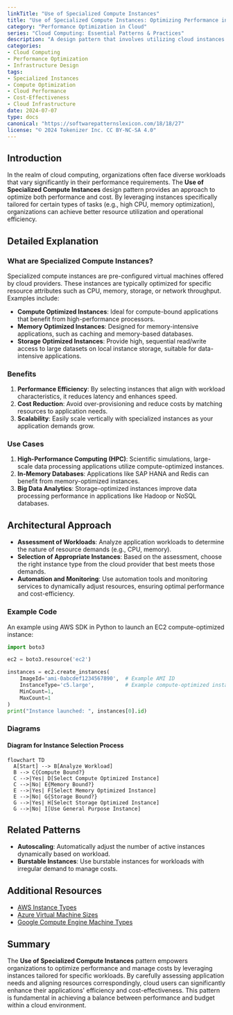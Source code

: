 ```yaml
---
linkTitle: "Use of Specialized Compute Instances"
title: "Use of Specialized Compute Instances: Optimizing Performance in Cloud"
category: "Performance Optimization in Cloud"
series: "Cloud Computing: Essential Patterns & Practices"
description: "A design pattern that involves utilizing cloud instances optimized for specific computational tasks, such as compute-intensive workloads, to enhance performance and cost-effectiveness."
categories:
- Cloud Computing
- Performance Optimization
- Infrastructure Design
tags:
- Specialized Instances
- Compute Optimization
- Cloud Performance
- Cost-Effectiveness
- Cloud Infrastructure
date: 2024-07-07
type: docs
canonical: "https://softwarepatternslexicon.com/18/18/27"
license: "© 2024 Tokenizer Inc. CC BY-NC-SA 4.0"
---
```


## Introduction

In the realm of cloud computing, organizations often face diverse workloads that vary significantly in their performance requirements. The **Use of Specialized Compute Instances** design pattern provides an approach to optimize both performance and cost. By leveraging instances specifically tailored for certain types of tasks (e.g., high CPU, memory optimization), organizations can achieve better resource utilization and operational efficiency.

## Detailed Explanation

### What are Specialized Compute Instances?

Specialized compute instances are pre-configured virtual machines offered by cloud providers. These instances are typically optimized for specific resource attributes such as CPU, memory, storage, or network throughput. Examples include:

- **Compute Optimized Instances**: Ideal for compute-bound applications that benefit from high-performance processors.
- **Memory Optimized Instances**: Designed for memory-intensive applications, such as caching and memory-based databases.
- **Storage Optimized Instances**: Provide high, sequential read/write access to large datasets on local instance storage, suitable for data-intensive applications.

### Benefits

1. **Performance Efficiency**: By selecting instances that align with workload characteristics, it reduces latency and enhances speed.
2. **Cost Reduction**: Avoid over-provisioning and reduce costs by matching resources to application needs.
3. **Scalability**: Easily scale vertically with specialized instances as your application demands grow.

### Use Cases

1. **High-Performance Computing (HPC)**: Scientific simulations, large-scale data processing applications utilize compute-optimized instances.
2. **In-Memory Databases**: Applications like SAP HANA and Redis can benefit from memory-optimized instances.
3. **Big Data Analytics**: Storage-optimized instances improve data processing performance in applications like Hadoop or NoSQL databases.

## Architectural Approach

- **Assessment of Workloads**: Analyze application workloads to determine the nature of resource demands (e.g., CPU, memory).
- **Selection of Appropriate Instances**: Based on the assessment, choose the right instance type from the cloud provider that best meets those demands.
- **Automation and Monitoring**: Use automation tools and monitoring services to dynamically adjust resources, ensuring optimal performance and cost-efficiency.

### Example Code

An example using AWS SDK in Python to launch an EC2 compute-optimized instance:

```python
import boto3

ec2 = boto3.resource('ec2')

instances = ec2.create_instances(
    ImageId='ami-0abcdef1234567890',  # Example AMI ID
    InstanceType='c5.large',          # Example compute-optimized instance
    MinCount=1,
    MaxCount=1
)
print("Instance launched: ", instances[0].id)
```

### Diagrams

#### Diagram for Instance Selection Process

```mermaid
flowchart TD
  A[Start] --> B[Analyze Workload]
  B --> C{Compute Bound?}
  C -->|Yes| D[Select Compute Optimized Instance]
  C -->|No| E{Memory Bound?}
  E -->|Yes| F[Select Memory Optimized Instance]
  E -->|No| G{Storage Bound?}
  G -->|Yes| H[Select Storage Optimized Instance]
  G -->|No| I[Use General Purpose Instance]
```

## Related Patterns

- **Autoscaling**: Automatically adjust the number of active instances dynamically based on workload.
- **Burstable Instances**: Use burstable instances for workloads with irregular demand to manage costs.

## Additional Resources

- [AWS Instance Types](https://aws.amazon.com/ec2/instance-types/)
- [Azure Virtual Machine Sizes](https://azure.microsoft.com/en-us/pricing/details/virtual-machines/)
- [Google Compute Engine Machine Types](https://cloud.google.com/compute/docs/machine-types)

## Summary

The **Use of Specialized Compute Instances** pattern empowers organizations to optimize performance and manage costs by leveraging instances tailored for specific workloads. By carefully assessing application needs and aligning resources correspondingly, cloud users can significantly enhance their applications' efficiency and cost-effectiveness. This pattern is fundamental in achieving a balance between performance and budget within a cloud environment.
